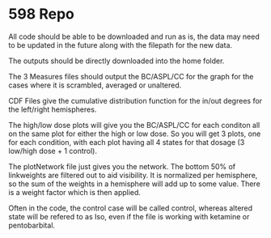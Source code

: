 # 598 Repo

All code should be able to be downloaded and run as is, the data may need to be updated in the future along with the filepath for the new data.

The outputs should be directly downloaded into the home folder.

The 3 Measures files should output the BC/ASPL/CC for the graph for the cases where it is scrambled, averaged or unaltered.

CDF Files give the cumulative distribution function for the in/out degrees for the left/right hemispheres.

The high/low dose plots will give you the BC/ASPL/CC for each conditon all on the same plot for either the high or low dose. So you will get 3 plots, one for each condition, with each plot having all 4 states for that dosage (3 low/high dose + 1 control).

The plotNetwork file just gives you the network. The bottom 50% of linkweights are filtered out to aid visibility.
It is normalized per hemisphere, so the sum of the weights in a hemisphere will add up to some value. There is a weight factor which is then applied.

Often in the code, the control case will be called control, whereas altered state will be refered to as Iso, even if the file is working with ketamine or pentobarbital.

